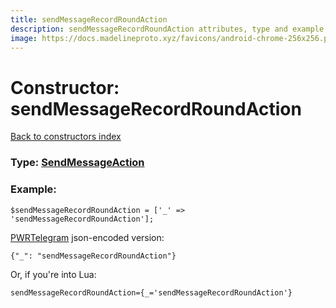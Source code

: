 ```yaml
---
title: sendMessageRecordRoundAction
description: sendMessageRecordRoundAction attributes, type and example
image: https://docs.madelineproto.xyz/favicons/android-chrome-256x256.png
---
```

# Constructor: sendMessageRecordRoundAction  
[Back to constructors index](index.md)






### Type: [SendMessageAction](../types/SendMessageAction.md)


### Example:

```
$sendMessageRecordRoundAction = ['_' => 'sendMessageRecordRoundAction'];
```  

[PWRTelegram](https://pwrtelegram.xyz) json-encoded version:

```
{"_": "sendMessageRecordRoundAction"}
```


Or, if you're into Lua:  


```
sendMessageRecordRoundAction={_='sendMessageRecordRoundAction'}

```


